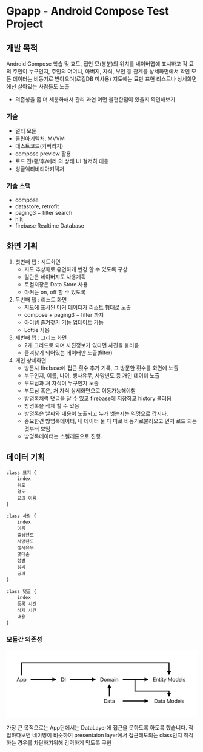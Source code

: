 # Gpapp - Android Compose Test Project

## 개발 목적
Android Compose 학습 및 효도,
집안 묘(봉분)의 위치를 네이버맵에 표시하고
각 묘의 주인이 누구인지, 주인의 어머니, 아버지, 자식, 부인 등 관계를 상세화면에서 확인
모든 데이터는 비동기로 받아오며(로컬DB 미사용)
지도에는 묘만 표현
리스트나 상세화면에선 살아있는 사람들도 노출

* 의존성을 좀 더 세분화해서 관리
과연 어떤 불편한점이 있을지 확인해보기

### 기술
- 멀티 모듈
- 클린아키텍처, MVVM
- 테스트코드(커버리지)
- compose preview 활용
- 로드 전/중/후/에러 의 상태 UI 철저히 대응
- 싱글액티비티아키텍처

### 기술 스택
- compose
- datastore, retrofit
- paging3 + filter search
- hilt
- firebase Realtime Database


## 화면 기획
1. 첫번째 탭 : 지도화면
    - 지도 추상화로 유연하게 변경 할 수 있도록 구상
     - 일단은 네이버지도 사용계획
     - 로컬저장은 Data Store 사용
     - 마커는 on, off 할 수 있도록
2. 두번째 탭 : 리스트 화면
    - 지도에 표시된 마커 데이터가 리스트 형태로 노출
    - compose + paging3 + filter 까지
    - 아이템 즐겨찾기 기능 업데이트 가능
    - Lottie 사용
3. 세번째 탭 : 그리드 화면
    - 2개 그리드로 되며 사진정보가 있다면 사진을 불러옴
     - 즐겨찾기 되어있는 데이터만 노출(filter)
4. 개인 상세화면
    - 방문시 firebase에 접근 횟수 추가 기록, 그 방문한 횟수를 화면에 노출
    - 누구인지, 이름, 나이, 생사유무, 사망년도 등 개인 데이터 노출
    - 부모님과 처 자식이 누구인지 노출
    - 부모님 혹은, 처 자식 상세화면으로 이동가능해야함
    - 방명록처럼 댓글을 달 수 있고 firebase에 저장하고 history 불러옴
    - 방명록을 삭제 할 수 있음
    - 방명록은 날짜와 내용이 노출되고 누가 썻는지는 익명으로 갑시다.
    - 중요한건 방명록데이터, 내 데이터 둘 다 따로 비동기로불러오고 먼저 로드 되는것부터 보임
    - 방명록데이터는 스켈레톤으로 진행.

## 데이터 기획
```
class 묘지 {
    index
    위도
    경도
    묘의 이름
}
```
```
class 사람 {
    index
    이름
    출생년도
    사망년도
    생사유무
    몇대손
    성별
    성씨
    공파
}
```
```
class 댓글 {
    index
    등록 시간
    삭제 시간
    내용
}
```


### 모듈간 의존성
![의존성 스크린샷](readme_res/di.png)

가장 큰 목적으로는 App단에서는 DataLayer에 접근을 못하도록 하도록 했습니다.
작업하다보면 네이밍이 비슷하여 presentaion layer에서 접근해도되는 class인지 착각하는 경우를 차단하기위해 강력하게 막도록 구현
